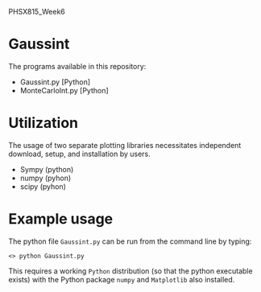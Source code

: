 PHSX815_Week6

# Gaussint

The programs available in this repository:

* Gaussint.py [Python]
* MonteCarloInt.py [Python]

# Utilization

The usage of two separate plotting libraries necessitates independent download, setup, and installation by users.

* Sympy (python)
* numpy (pyhon)
* scipy (pyhon)

# Example usage

The python file `Gaussint.py` can be run from the command line by typing:

`<> python Gaussint.py`

This requires a working `Python` distribution (so that the python executable exists) with the Python package `numpy` and `Matplotlib` also installed.
